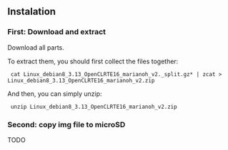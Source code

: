 
## Instalation

### First: Download and extract

Download all parts.

To extract them, you should first collect the files together:
``` 
 cat Linux_debian8_3.13_OpenCLRTE16_marianoh_v2._split.gz* | zcat > Linux_debian8_3.13_OpenCLRTE16_marianoh_v2.zip
```

And then, you can simply unzip:
```
 unzip Linux_debian8_3.13_OpenCLRTE16_marianoh_v2.zip
```


### Second: copy img file to microSD

TODO
